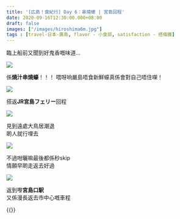 ```yaml
---
title: '[広島！食紀行] Day 6：串燒蠔 | 宮島回程'
date: 2020-09-16T12:30:00.000+08:00
draft: false
images: ["/images/hiroshima6m.jpg"]
tags : [travel-日本-廣島, flavor - 小食部, satisfaction - 搭條鐵]
---
```


臨上船前又聞到好鬼香嘅味道...

![](/images/hiroshima6m1.jpg)

係**燒汁串燒蠔**！！！
喂呀响嚴島唔食新鮮蠔真係會對自己唔住㗎！  

![](/images/hiroshima6m2.jpg)

搭返**JR宮島フェリー**回程

![](/images/hiroshima6m3.jpg)

見到遠處大鳥居潮退  
啲人就行埋去  

![](/images/hiroshima6m4.jpg)

不過咁曬嘛最後都係秒skip  
情願早啲走返去好過  

![](/images/hiroshima6m5.jpg)

返到嚟**宮島口駅**  
又係漫長返去市中心嘅車程  
  
{{<hiroshima>}}
